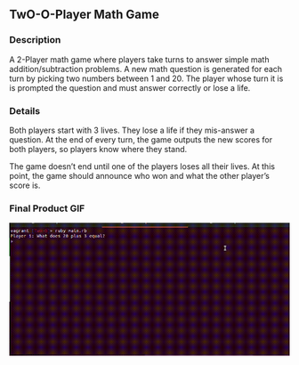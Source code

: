 ## TwO-O-Player Math Game

### Description
A 2-Player math game where players take turns to answer simple math addition/subtraction problems. A new math question is generated for each turn by picking two numbers between 1 and 20. The player whose turn it is is prompted the question and must answer correctly or lose a life.

### Details
Both players start with 3 lives. They lose a life if they mis-answer a question. At the end of every turn, the game outputs the new scores for both players, so players know where they stand.

The game doesn’t end until one of the players loses all their lives. At this point, the game should announce who won and what the other player’s score is.

### Final Product GIF
![The Game](docs/twO.gif)
